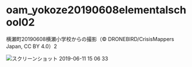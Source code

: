 # oam_yokoze20190608elementalschool02
横瀬町20190608横瀬小学校からの撮影（© DRONEBIRD/CrisisMappers Japan, CC BY 4.0）2

![スクリーンショット 2019-06-11 15 06 33](https://user-images.githubusercontent.com/3981699/59247662-0a0c4680-8c5b-11e9-95f0-664a199ef412.jpg)
